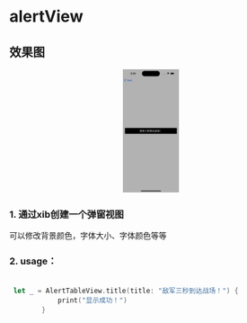 # alertView
## 效果图
<center class="half">
<img src="https://github.com/platojobs/alertView/blob/main/Simulator%20Screenshot%20-%20iPhone%2014%20Pro%20-%202023-05-26%20at%2015.23.43.png" width="20%" height="20%" />
</center>

### 1. 通过xib创建一个弹窗视图

可以修改背景颜色，字体大小、字体颜色等等

### 2. usage：

```swift

 let _ = AlertTableView.title(title: "敌军三秒到达战场！") {
            print("显示成功！")
        }


```

